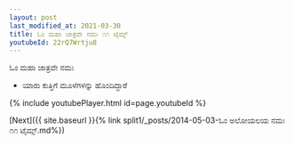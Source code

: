 ```yaml
---
layout: post
last_modified_at: 2021-03-30
title: ಓಂ ಮಹಾ ಜಾತ್ರವೇ ನಮಃ ೧೧ ಟೈಮ್ಸ್
youtubeId: 22rQ7Wrtju8
---
```

 
 
 ಓಂ ಮಹಾ ಜಾತ್ರವೇ ನಮಃ  
 
 -  ಯಾರು ಕುತ್ತಿಗೆ ಮೂಳೆಗಳನ್ನು ಹೊಂದಿದ್ದಾರೆ 
 
  
 
  
 
 
 
 
 
 


{% include youtubePlayer.html id=page.youtubeId %}
 
[Next]({{ site.baseurl }}{% link  split1/_posts/2014-05-03-ಓಂ ಅಲೋಯಲಯ ನಮಃ ೧೧ ಟೈಮ್ಸ್.md%})
 
